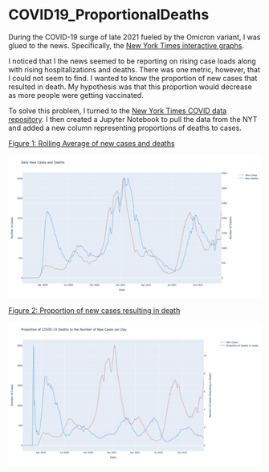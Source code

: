 # COVID19_ProportionalDeaths

During the COVID-19 surge of late 2021 fueled by the Omicron variant, I was glued to the news. Specifically, the [New York Times interactive graphs](https://www.google.com/url?sa=t&rct=j&q=&esrc=s&source=web&cd=&cad=rja&uact=8&ved=2ahUKEwjIiKmf0_f0AhVnq3IEHcO7A34QFnoECAkQAQ&url=https://www.nytimes.com/interactive/2021/us/covid-cases.html&usg=AOvVaw3H4cBYqcOslX5JuboWPJFD).

I noticed that I the news seemed to be reporting on rising case loads along with rising hospitalizations and deaths. There was one metric, however, that I could not seem to find. I wanted to know the proportion of new cases that resulted in death. My hypothesis was that this proportion would decrease as more people were getting vaccinated.

To solve this problem, I turned to the [New York Times COVID data repository](https://github.com/nytimes/covid-19-data).  I then created a Jupyter Notebook to pull the data from the NYT and added a new column representing proportions of deaths to cases.


[Figure 1: Rolling Average of new cases and deaths](graph1.html)
 
 ![Figure 1: AVG Deaths and New Cases - 7 Day Average](https://github.com/mattlampl/COVID19_ProportionalDeaths/raw/main/output1.png)

[Figure 2: Proportion of new cases resulting in death](graph2.html)

![Figure 2: Proportion of New Cases Resulting in Deaths](https://github.com/mattlampl/COVID19_ProportionalDeaths/raw/main/output2.png)

